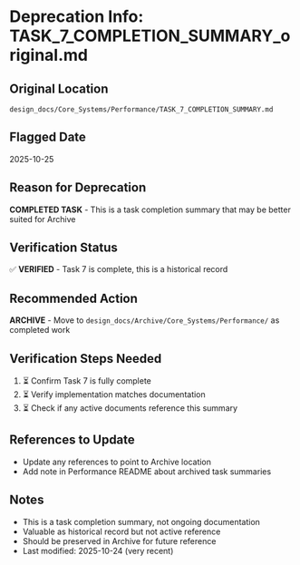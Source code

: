 # Deprecation Info: TASK_7_COMPLETION_SUMMARY_original.md

## Original Location
`design_docs/Core_Systems/Performance/TASK_7_COMPLETION_SUMMARY.md`

## Flagged Date
2025-10-25

## Reason for Deprecation
**COMPLETED TASK** - This is a task completion summary that may be better suited for Archive

## Verification Status
✅ **VERIFIED** - Task 7 is complete, this is a historical record

## Recommended Action
**ARCHIVE** - Move to `design_docs/Archive/Core_Systems/Performance/` as completed work

## Verification Steps Needed
1. ⏳ Confirm Task 7 is fully complete
2. ⏳ Verify implementation matches documentation
3. ⏳ Check if any active documents reference this summary

## References to Update
- Update any references to point to Archive location
- Add note in Performance README about archived task summaries

## Notes
- This is a task completion summary, not ongoing documentation
- Valuable as historical record but not active reference
- Should be preserved in Archive for future reference
- Last modified: 2025-10-24 (very recent)

